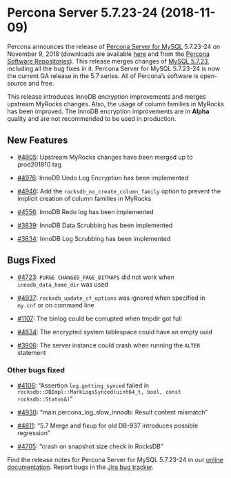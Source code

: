 # Percona Server 5.7.23-24 (2018-11-09)

Percona announces the release of [Percona Server for MySQL](https://www.percona.com/software/percona-server) 5.7.23-24 on November 9,
2018 (downloads are available [here](https://www.percona.com/downloads/Percona-Server-5.7/) and from the [Percona
Software Repositories](https://www.percona.com/doc/percona-server/5.7/installation.html#installing-from-binaries)).
This release merges changes of [MySQL 5.7.23](https://dev.mysql.com/doc/relnotes/mysql/5.7/en/news-5-7-23.html), including
all the bug fixes in it. Percona Server for MySQL 5.7.23-24 is now the current
GA release in the 5.7 series. All of Percona’s software is open-source and free.

This release introduces InnoDB encryption improvements and merges upstream
MyRocks changes. Also, the usage of column families in MyRocks has been
improved. The InnoDB encryption improvements are in **Alpha** quality and are
not recommended to be used in production.

## New Features

* [#4905](https://jira.percona.com/browse/PS-4905): Upstream MyRocks changes have been merged up to prod201810 tag

* [#4976](https://jira.percona.com/browse/PS-4976): InnoDB Undo Log Encryption has been implemented

* [#4946](https://jira.percona.com/browse/PS-4946): Add the `rocksdb_no_create_column_family` option to prevent the implicit creation of column families in MyRocks

* [#4556](https://jira.percona.com/browse/PS-4556): InnoDB Redo log has been implemented

* [#3839](https://jira.percona.com/browse/PS-3839): InnoDB Data Scrubbing has been implemented

* [#3834](https://jira.percona.com/browse/PS-3834): InnoDB Log Scrubbing has been implemented

## Bugs Fixed

* [#4723](https://jira.percona.com/browse/PS-4723): `PURGE CHANGED_PAGE_BITMAPS` did not work when `innodb_data_home_dir` was used

* [#4937](https://jira.percona.com/browse/PS-4937): `rocksdb_update_cf_options` was ignored when specified in `my.cnf` or on command line

* [#1107](https://jira.percona.com/browse/PS-1107): The binlog could be corrupted when tmpdir got full

* [#4834](https://jira.percona.com/browse/PS-4834): The encrypted system tablespace could have an empty uuid

* [#3906](https://jira.percona.com/browse/PS-3906): The server instance could crash when running the `ALTER` statement

### Other bugs fixed

* [#4106](https://jira.percona.com/browse/PS-4106): “Assertion `log.getting_synced` failed in `rocksdb::DBImpl::MarkLogsSynced(uint64_t, bool, const rocksdb::Status&)`”

* [#4930](https://jira.percona.com/browse/PS-4930): “main.percona_log_slow_innodb: Result content mismatch”

* [#4811](https://jira.percona.com/browse/PS-4811): “5.7 Merge and fixup for old DB-937 introduces possible regression”

* [#4705](https://jira.percona.com/browse/PS-4705): “crash on snapshot size check in RocksDB”

Find the release notes for Percona Server for MySQL 5.7.23-24 in our [online documentation](https://www.percona.com/doc/percona-server/5.7/release-notes/Percona-Server-5.7.23-24.html). Report
bugs in the [Jira bug tracker](https://jira.percona.com/projects/PS).
